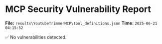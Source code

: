 # MCP Security Vulnerability Report
**File:** `results\YoutubeTrimmerMCP\tool_definitions.json`
**Time:** `2025-06-21 04:15:52`

✅ No vulnerabilities detected.